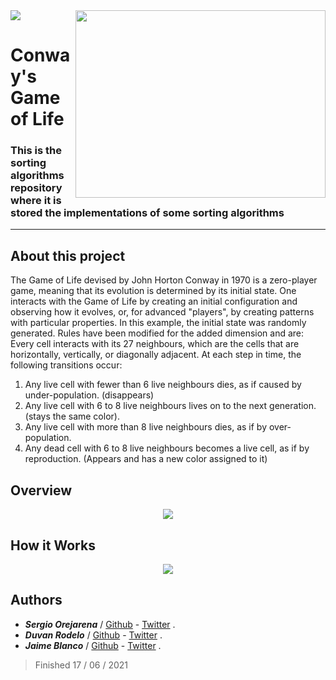 <div>
<a href="https://github.com/SergioO21/Game_of_life">
  <img align="right" src="https://i.gifer.com/17eq.gif" width="400" height="300"/>
</a>
<a href="https://www.holbertonschool.com/">
  <img src="https://www.holbertonschool.com/holberton-logo.png"/>
</a>
</div>


# Conway's Game of Life
<h3>This is the sorting algorithms repository where it is stored the implementations of some sorting algorithms</h3>

****
## About this project
The Game of Life devised by John Horton Conway in 1970 is a zero-player game, meaning that its evolution is determined by its initial state. One interacts with the Game of Life by creating an initial configuration and observing how it evolves, or, for advanced "players", by creating patterns with particular properties. In this example, the initial state was randomly generated. Rules have been modified for the added dimension and are: Every cell interacts with its 27 neighbours, which are the cells that are horizontally, vertically, or diagonally adjacent. At each step in time, the following transitions occur: 
1. Any live cell with fewer than 6 live neighbours dies, as if caused by under-population. (disappears) 
2. Any live cell with 6 to 8 live neighbours lives on to the next generation. (stays the same color).
3. Any live cell with more than 8 live neighbours dies, as if by over-population. 
4. Any dead cell with 6 to 8 live neighbours becomes a live cell, as if by reproduction. (Appears and has a new color assigned to it)

## Overview
<div align = "center">
<img src = "https://github.com/SergioO21/Game_of_life/blob/main/game_of_life.gif">
</div>

## How it Works
<div align =  "center">
<img src = "https://github.com/SergioO21/Game_of_life/blob/main/explain.png">
</div>





<h2> Authors</h2>

 -  ***Sergio Orejarena*** / [Github](https://github.com/SergioO21) - [Twitter](https://twitter.com/SergioOR21) .
 - ***Duvan Rodelo*** / [Github](https://github.com/Rode1o) - [Twitter](https://twitter.com/duvanrode1o) .
 - ***Jaime Blanco*** / [Github](https://github.com/jblanco75) - [Twitter](https://twitter.com/jblanco75) .

> Finished 17 / 06 / 2021
